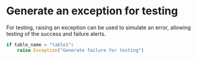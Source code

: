 # Generate an exception for testing

For testing, raising an exception can be used to simulate an error, allowing testing of the success and failure alerts.


```python
if table_name = "table1":
    raise Exception("Generate failure for testing")
```

